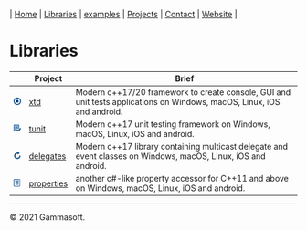 | [Home](home.md) | [Libraries](libraries.md) | [examples](examples.md) | [Projects](https://sourceforge.net/u/gammasoft71) | [Contact](contact.md) | [Website](https://gammasoft71.wixsite.com/gammasoft) |

# Libraries

|                                                                                                 | Project                                                                       | Brief                                                                                                                   |
|-------------------------------------------------------------------------------------------------|-------------------------------------------------------------------------------|-------------------------------------------------------------------------------------------------------------------------|
| [![](pictures/xtd.png)](https://github.com/gammasoft71/xtd//tree/master/README.md)              | [xtd](https://github.com/gammasoft71/xtd/tree/master/README.md)               | Modern c++17/20 framework to create console, GUI and unit tests applications on Windows, macOS, Linux, iOS and android. |
| [![](pictures/tunit.png)](https://github.com/gammasoft71/tunit/tree/master/README.md)           | [tunit](https://github.com/gammasoft71/tunit/tree/master/README.md)           | Modern c++17 unit testing framework on Windows, macOS, Linux, iOS and android.                                          |
| [![](pictures/delegates.png)](https://github.com/gammasoft71/delegates/tree/master/README.md)   | [delegates](https://github.com/gammasoft71/delegates/tree/master/README.md)   | Modern c++17 library containing multicast delegate and event classes on Windows, macOS, Linux, iOS and android.         |
| [![](pictures/properties.png)](https://github.com/gammasoft71/properties/tree/master/README.md) | [properties](https://github.com/gammasoft71/properties/tree/master/README.md) | another c#-like property accessor for C++11 and above on Windows, macOS, Linux, iOS and android.                        |

______________________________________________________________________________________________

© 2021 Gammasoft.
